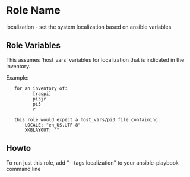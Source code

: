 Role Name
=========

localization - set the system localization based on ansible variables

Role Variables
--------------

This assumes 'host_vars' variables for localization that is indicated
in the inventory.


Example:
```
   for an inventory of:
          [raspi]
          pi3jr
          pi3
          r

   this role would expect a host_vars/pi3 file containing:
       LOCALE: "en_US.UTF-8"
       XKBLAYOUT: ""
```

Howto
-----

To run just this role, add "--tags localization" to your ansible-playbook command line

